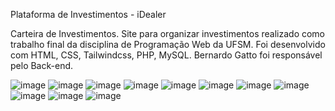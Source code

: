 Plataforma de Investimentos - iDealer


Carteira de Investimentos.
Site para organizar investimentos realizado como trabalho final da disciplina de Programação Web da UFSM. Foi desenvolvido com HTML, CSS, Tailwindcss, PHP, MySQL. Bernardo Gatto foi responsável pelo Back-end.




![image](https://user-images.githubusercontent.com/62655532/235814192-59726e39-e0ac-4ca8-a645-f00ba286df4c.png)
![image](https://user-images.githubusercontent.com/62655532/235814123-18f30f25-a06f-48ff-98cf-8af1173fed76.png)
![image](https://user-images.githubusercontent.com/62655532/235814235-33269f0b-8781-4b4b-9461-8b7d84ea42e7.png)
![image](https://user-images.githubusercontent.com/62655532/235814305-874191c1-bf32-4b9c-97ba-d3cf01d32122.png)
![image](https://user-images.githubusercontent.com/62655532/235814330-54ebd433-0cd4-467c-9c7c-83b6d8797235.png)
![image](https://user-images.githubusercontent.com/62655532/235814371-852eb0e5-debb-4427-947e-27f2b6d69e06.png)
![image](https://user-images.githubusercontent.com/62655532/235814396-14e71b7a-a603-4abf-bfee-77a5db69b98e.png)
![image](https://user-images.githubusercontent.com/62655532/235814554-2567b815-69b5-4c13-b55c-8718868915ec.png)
![image](https://user-images.githubusercontent.com/62655532/235814671-403e2149-5d8e-43eb-b56f-d46174b2ee43.png)
![image](https://user-images.githubusercontent.com/62655532/235814653-fd01babc-ef0d-447c-ba3a-259280abeab8.png)
![image](https://user-images.githubusercontent.com/62655532/235814989-6fca785c-bc96-4bc6-94f9-b88e3129635f.png)
